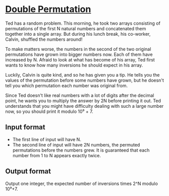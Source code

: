 # [Double Permutation][link]

Ted has a random problem. This morning, he took two arrays consisting of permutations of the first N natural numbers and concatenated them together into a single array. But during his lunch break, his co-worker, Calvin, shuffled the numbers around!

To make matters worse, the numbers in the second of the two original permutations have grown into bigger numbers now. Each of them have increased by N. Afraid to look at what has become of his array, Ted first wants to know how many inversions he should expect in his array.

Luckily, Calvin is quite kind, and so he has given you a tip. He tells you the values of the permutation before some numbers have grown, but he doesn't tell you which permutation each number was original from.

Since Ted doesn't like real numbers with a lot of digits after the decimal point, he wants you to multiply the answer by 2N before printing it out. Ted understands that you might have difficulty dealing with such a large number now, so you should print it modulo 10⁹ + 7.

## Input format

- The first line of input will have N.
- The second line of input will have 2N numbers, the permuted permutations before the numbers grew. It is guaranteed that each number from 1 to N appears exactly twice.

## Output format

Output one integer, the expected number of inversions times 2^N modulo 10⁹+7.

[link]: https://www.hackerearth.com/practice/data-structures/advanced-data-structures/fenwick-binary-indexed-trees/practice-problems/algorithm/double-permutation/
